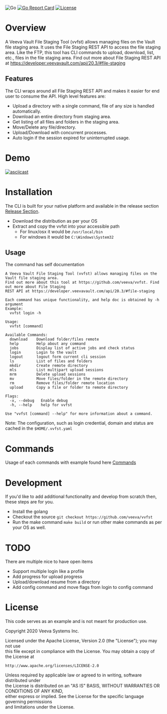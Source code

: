 
![Go](https://github.com/veeva/vvfst/workflows/Go/badge.svg?branch=main) [![Go Report Card](https://goreportcard.com/badge/github.com/veeva/vvfst)](https://goreportcard.com/report/github.com/veeva/vvfst) [![License](https://img.shields.io/badge/License-Apache%202.0-blue.svg)](https://github.com/veeva/vvfst/blob/main/LICENSE)  
  
  
# Overview  

A Veeva Vault File Staging Tool (vvfst) allows managing files on the Vault file staging area. It uses the File Staging REST API to access the file staging area. Like the FTP, this tool has CLI commands to upload, download, list, etc., files in the file staging area. Find out more about File Staging REST API at https://developer.veevavault.com/api/20.3/#file-staging
  
## Features  
The CLI wraps around all File Staging REST API and makes it easier for end user to consume the API.  High level features are:  
  
* Upload a directory with a single command, file of any size is handled automatically.  
* Download an entire directory from staging area.  
* Get listing of all files and folders in the staging area.  
* Move/Delete any file/directory.  
* Upload/Download with concurrent processes.  
* Auto login if the session expired for uninterrupted usage.  

# Demo
[![asciicast](https://asciinema.org/a/iWzJve3MUH69EpFZZZqmlHas5.svg)](https://asciinema.org/a/iWzJve3MUH69EpFZZZqmlHas5)
  
# Installation  
The CLI is built for your native platform and available in the release section [Release Section](https://github.com/veeva/vvfst/releases).  

* Download the distribution as per your OS 
* Extract and copy the vvfst into your accessible path
	* For linux/osx it would be `/usr/local/bin`
	* For windows it would be `C:\Windows\System32`
  
## Usage  
The command has self documentation  
```  
A Veeva Vault File Staging Tool (vvfst) allows managing files on the Vault file staging area. 
Find out more about this tool at https://github.com/veeva/vvfst. Find out more about File Staging 
REST API at https://developer.veevavault.com/api/20.3/#file-staging

Each command has unique functionality, and help doc is obtained by -h argument
Example:
  vvfst login -h

Usage:
  vvfst [command]

Available Commands:
  download    Download folder/files remote
  help        Help about any command
  jobs        Display list of active jobs and check status
  login       Login to the vault
  logout      logout form current cli session
  ls          List of files and folders
  mkdir       Create remote directory
  mls         List multipart upload sessions
  mrm         Delete upload sessions
  mv          Move files/folder in the remote directory
  rm          Remove files/folder remote location
  upload      Copy a file or folder to remote directory

Flags:
  -x, --debug   Enable debug
  -h, --help    help for vvfst

Use "vvfst [command] --help" for more information about a command.
```  
  
Note: 
The configuration, such as login credential, domain and status are cached in the `$HOME/.vvfst.yaml`

# Commands
Usage of each commands with example found here [Commands](https://github.com/veeva/vvfst/blob/main/commands.md)

  
# Development  
If you'd like to add additional functionality and develop from scratch then, these steps are for you.

* Install the golang 
* Checkout the source `git checkout https://github.com/veeva/vvfst`
* Run the make command `make build` or run other make commands as per your OS as well.
  

# TODO 
There are multiple nice to have open items

* Support multiple login like a profile
* Add progress for upload progress
* Upload/download resume from a directory
* Add config command and move flags from login to config command


  
# License  
This code serves as an example and is not meant for production use.  
  
Copyright 2020 Veeva Systems Inc.  
  
Licensed under the Apache License, Version 2.0 (the "License"); you may not use  
this file except in compliance with the License. You may obtain a copy of the License at  
  
```  
http://www.apache.org/licenses/LICENSE-2.0  
```  
  
Unless required by applicable law or agreed to in writing, software distributed under  
the License is distributed on an "AS IS" BASIS, WITHOUT WARRANTIES OR CONDITIONS OF ANY KIND,  
either express or implied. See the License for the specific language governing permissions  
and limitations under the License.
